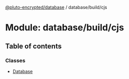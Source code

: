 [@pluto-encrypted/database](../README.md) / database/build/cjs

# Module: database/build/cjs

## Table of contents

### Classes

- [Database](../classes/database_build_cjs.Database.md)
